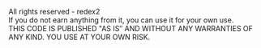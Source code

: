 All rights reserved - redex2  
If you do not earn anything from it, you can use it for your own use.  
THIS CODE IS PUBLISHED "AS IS″ AND WITHOUT ANY WARRANTIES OF ANY KIND.  YOU USE AT YOUR OWN RISK.
